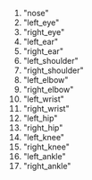 1.  "nose"
2.  "left_eye"
3.  "right_eye"
4.  "left_ear"
5.  "right_ear"
6.  "left_shoulder"
7.  "right_shoulder"
8.  "left_elbow"
9.  "right_elbow"
10. "left_wrist"
11. "right_wrist"
12. "left_hip"
13. "right_hip"
14. "left_knee"
15. "right_knee"
16. "left_ankle"
17. "right_ankle"